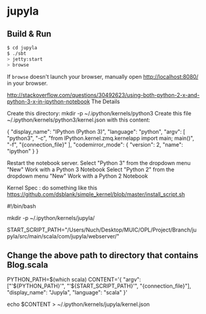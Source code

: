 # jupyla #

## Build & Run ##

```sh
$ cd jupyla
$ ./sbt
> jetty:start
> browse
```

If `browse` doesn't launch your browser, manually open [http://localhost:8080/](http://localhost:8080/) in your browser.

http://stackoverflow.com/questions/30492623/using-both-python-2-x-and-python-3-x-in-ipython-notebook
The Details

Create this directory: mkdir -p ~/.ipython/kernels/python3
Create this file ~/.ipython/kernels/python3/kernel.json with this content:

{
    "display_name": "IPython (Python 3)", 
    "language": "python", 
    "argv": [
        "python3", 
        "-c", "from IPython.kernel.zmq.kernelapp import main; main()", 
        "-f", "{connection_file}"
    ], 
    "codemirror_mode": {
        "version": 2, 
        "name": "ipython"
    }
}

Restart the notebook server.
Select "Python 3" from the dropdown menu "New"
Work with a Python 3 Notebook
Select "Python 2" from the dropdown menu "New"
Work with a Python 2 Notebook

Kernel Spec : do something like this
https://github.com/dsblank/simple_kernel/blob/master/install_script.sh

#!/bin/bash

mkdir -p ~/.ipython/kernels/jupyla/

START_SCRIPT_PATH="/Users/Nuch/Desktop/MUIC/OPL/Project/Branch/jupyla/src/main/scala/com/jupyla/webserver/"

## Change the above path to directory that contains Blog.scala
PYTHON_PATH=$(which scala)
CONTENT='{
   "argv": ["'${PYTHON_PATH}'", "'${START_SCRIPT_PATH}'", "{connection_file}"],
                "display_name": "Jupyla",
                "language": "scala"
}'

echo $CONTENT > ~/.ipython/kernels/jupyla/kernel.json
